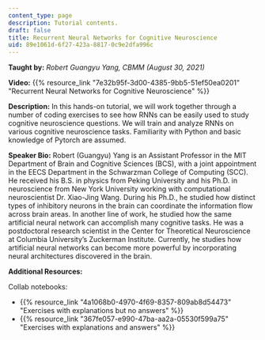```yaml
---
content_type: page
description: Tutorial contents.
draft: false
title: Recurrent Neural Networks for Cognitive Neuroscience
uid: 89e1061d-6f27-423a-8817-0c9e2dfa996c
---
```

**Taught by:** *Robert Guangyu Yang, CBMM (August 30, 2021)*

**Video:** {{% resource_link "7e32b95f-3d00-4385-9bb5-51ef50ea0201" "Recurrent Neural Networks for Cognitive Neuroscience" %}}

**Description:** In this hands-on tutorial, we will work together through a number of coding exercises to see how RNNs can be easily used to study cognitive neuroscience questions. We will train and analyze RNNs on various cognitive neuroscience tasks. Familiarity with Python and basic knowledge of Pytorch are assumed.

**Speaker Bio:** Robert (Guangyu) Yang is an Assistant Professor in the MIT Department of Brain and Cognitive Sciences (BCS), with a joint appointment in the EECS Department in the Schwarzman College of Computing (SCC). He received his B.S. in physics from Peking University and his Ph.D. in neuroscience from New York University working with computational neuroscientist Dr. Xiao-Jing Wang. During his Ph.D., he studied how distinct types of inhibitory neurons in the brain can coordinate the information flow across brain areas. In another line of work, he studied how the same artificial neural network can accomplish many cognitive tasks. He was a postdoctoral research scientist in the Center for Theoretical Neuroscience at Columbia University’s Zuckerman Institute. Currently, he studies how artificial neural networks can become more powerful by incorporating neural architectures discovered in the brain.

**Additional Resources:**

Collab notebooks:

- {{% resource_link "4a1068b0-4970-4f69-8357-809ab8d54473" "Exercises with explanations but no answers" %}}
- {{% resource_link "367fe057-e990-47ba-aa2a-05530f599a75" "Exercises with explanations and answers" %}}